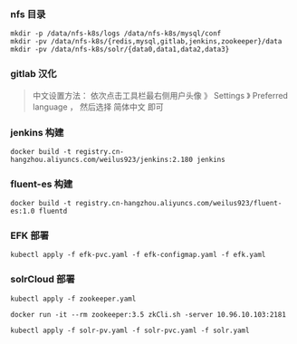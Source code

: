### nfs 目录
```
mkdir -p /data/nfs-k8s/logs /data/nfs-k8s/mysql/conf
mkdir -pv /data/nfs-k8s/{redis,mysql,gitlab,jenkins,zookeeper}/data
mkdir -pv /data/nfs-k8s/solr/{data0,data1,data2,data3}
```

### gitlab 汉化
> 中文设置方法： 依次点击工具栏最右侧用户头像 》 Settings 》 Preferred language ， 然后选择 简体中文 即可

### jenkins 构建
```
docker build -t registry.cn-hangzhou.aliyuncs.com/weilus923/jenkins:2.180 jenkins
```

### fluent-es 构建
```
docker build -t registry.cn-hangzhou.aliyuncs.com/weilus923/fluent-es:1.0 fluentd
```


### EFK 部署
```
kubectl apply -f efk-pvc.yaml -f efk-configmap.yaml -f efk.yaml
```


### solrCloud 部署
```
kubectl apply -f zookeeper.yaml

docker run -it --rm zookeeper:3.5 zkCli.sh -server 10.96.10.103:2181

kubectl apply -f solr-pv.yaml -f solr-pvc.yaml -f solr.yaml
```


